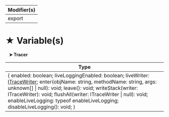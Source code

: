 | Modifier(s)                            |
|----------------------------------------|
| export |

# &#9733; Variable(s)

&nbsp;&nbsp; **&#10148; Tracer**

| Type                        |
|-----------------------------|
| { enabled: boolean; liveLoggingEnabled: boolean; liveWriter: [ITraceWriter](/kernel/interface/reporter/itracewriter); enter(objName: string, methodName: string, args: unknown[] &#124; null): void; leave(): void; writeStack(writer: ITraceWriter): void; flushAll(writer: ITraceWriter &#124; null): void; enableLiveLogging: typeof enableLiveLogging; disableLiveLogging(): void; } |